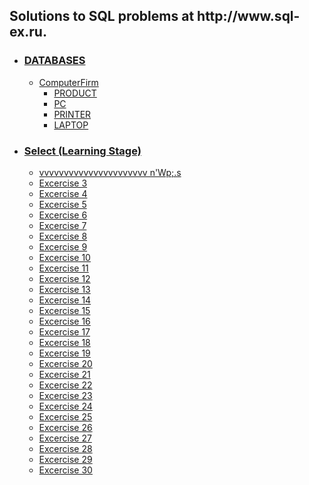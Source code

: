 <!DOCTYPE html>
<html>
	<head>
	</head>
	<body>
		<h2>Solutions to SQL problems at http://www.sql-ex.ru.</h2>
		<ul>
			<li><h3><a href="https://github.com/shivkrthakur/Sql-ex.ru-Solutions/tree/master/SQLExercises/DATABASES">DATABASES</a></h3>
				<ul>
					<li><a href="https://github.com/shivkrthakur/Sql-ex.ru-Solutions/tree/master/SQLExercises/DATABASES/COMPUTER%20FIRM">ComputerFirm</a>
						<ul>
							<li><a href="https://github.com/shivkrthakur/Sql-ex.ru-Solutions/tree/master/SQLExercises/DATABASES/COMPUTER%20FIRM/PRODUCT.SQL">PRODUCT</a></li>	
							<li><a href="https://github.com/shivkrthakur/Sql-ex.ru-Solutions/tree/master/SQLExercises/DATABASES/COMPUTER%20FIRM/PC.SQL">PC</a></li>
							<li><a href="https://github.com/shivkrthakur/Sql-ex.ru-Solutions/tree/master/SQLExercises/DATABASES/COMPUTER%20FIRM/PRINTER.SQL">PRINTER</a></li>
							<li><a href="https://github.com/shivkrthakur/Sql-ex.ru-Solutions/tree/master/SQLExercises/DATABASES/COMPUTER%20FIRM/LAPTOP.SQL">LAPTOP</a></li>
						</ul>
					</li>
				</ul>
			</li>		
			<li><h3><a href="https://github.com/shivkrthakur/Sql-ex.ru-Solutions/tree/master/SQLExercises/SELECT%20(LEARNING%20STAGE)">Select (Learning Stage)</a></h3>
				<ul>
					<li><a href="https://github.com/shivkrthakur/Sql-ex.ru-Solutions/tree/master/SQLExercises/SELECT%20(LEARNING%20STAGE)/Exercise1.sql">vvvvvvvvvvvvvvvvvvvvvv n'Wp;.s
					<li><a href="https://github.com/shivkrthakur/Sql-ex.ru-Solutions/tree/master/SQLExercises/SELECT%20(LEARNING%20STAGE)/Exercise3.sql">Excercise 3</a></li>
					<li><a href="https://github.com/shivkrthakur/Sql-ex.ru-Solutions/tree/master/SQLExercises/SELECT%20(LEARNING%20STAGE)/Exercise4.sql">Excercise 4</a></li>
					<li><a href="https://github.com/shivkrthakur/Sql-ex.ru-Solutions/tree/master/SQLExercises/SELECT%20(LEARNING%20STAGE)/Exercise5.sql">Excercise 5</a></li>
					<li><a href="https://github.com/shivkrthakur/Sql-ex.ru-Solutions/tree/master/SQLExercises/SELECT%20(LEARNING%20STAGE)/Exercise6.sql">Excercise 6</a></li>
					<li><a href="https://github.com/shivkrthakur/Sql-ex.ru-Solutions/tree/master/SQLExercises/SELECT%20(LEARNING%20STAGE)/Exercise7.sql">Excercise 7</a></li>
					<li><a href="https://github.com/shivkrthakur/Sql-ex.ru-Solutions/tree/master/SQLExercises/SELECT%20(LEARNING%20STAGE)/Exercise8.sql">Excercise 8</a></li>
					<li><a href="https://github.com/shivkrthakur/Sql-ex.ru-Solutions/tree/master/SQLExercises/SELECT%20(LEARNING%20STAGE)/Exercise9.sql">Excercise 9</a></li>
					<li><a href="https://github.com/shivkrthakur/Sql-ex.ru-Solutions/tree/master/SQLExercises/SELECT%20(LEARNING%20STAGE)/Exercise10.sql">Excercise 10</a></li>
					<li><a href="https://github.com/shivkrthakur/Sql-ex.ru-Solutions/tree/master/SQLExercises/SELECT%20(LEARNING%20STAGE)/Exercise11.sql">Excercise 11</a></li>
					<li><a href="https://github.com/shivkrthakur/Sql-ex.ru-Solutions/tree/master/SQLExercises/SELECT%20(LEARNING%20STAGE)/Exercise12.sql">Excercise 12</a></li>
					<li><a href="https://github.com/shivkrthakur/Sql-ex.ru-Solutions/tree/master/SQLExercises/SELECT%20(LEARNING%20STAGE)/Exercise13.sql">Excercise 13</a></li>
					<li><a href="https://github.com/shivkrthakur/Sql-ex.ru-Solutions/tree/master/SQLExercises/SELECT%20(LEARNING%20STAGE)/Exercise14.sql">Excercise 14</a></li>
					<li><a href="https://github.com/shivkrthakur/Sql-ex.ru-Solutions/tree/master/SQLExercises/SELECT%20(LEARNING%20STAGE)/Exercise15.sql">Excercise 15</a></li>
					<li><a href="https://github.com/shivkrthakur/Sql-ex.ru-Solutions/tree/master/SQLExercises/SELECT%20(LEARNING%20STAGE)/Exercise16.sql">Excercise 16</a></li>
					<li><a href="https://github.com/shivkrthakur/Sql-ex.ru-Solutions/tree/master/SQLExercises/SELECT%20(LEARNING%20STAGE)/Exercise17.sql">Excercise 17</a></li>
					<li><a href="https://github.com/shivkrthakur/Sql-ex.ru-Solutions/tree/master/SQLExercises/SELECT%20(LEARNING%20STAGE)/Exercise18.sql">Excercise 18</a></li>
					<li><a href="https://github.com/shivkrthakur/Sql-ex.ru-Solutions/tree/master/SQLExercises/SELECT%20(LEARNING%20STAGE)/Exercise19.sql">Excercise 19</a></li>
					<li><a href="https://github.com/shivkrthakur/Sql-ex.ru-Solutions/tree/master/SQLExercises/SELECT%20(LEARNING%20STAGE)/Exercise20.sql">Excercise 20</a></li>
					<li><a href="https://github.com/shivkrthakur/Sql-ex.ru-Solutions/tree/master/SQLExercises/SELECT%20(LEARNING%20STAGE)/Exercise21.sql">Excercise 21</a></li>
					<li><a href="https://github.com/shivkrthakur/Sql-ex.ru-Solutions/tree/master/SQLExercises/SELECT%20(LEARNING%20STAGE)/Exercise22.sql">Excercise 22</a></li>
					<li><a href="https://github.com/shivkrthakur/Sql-ex.ru-Solutions/tree/master/SQLExercises/SELECT%20(LEARNING%20STAGE)/Exercise23.sql">Excercise 23</a></li>
					<li><a href="https://github.com/shivkrthakur/Sql-ex.ru-Solutions/tree/master/SQLExercises/SELECT%20(LEARNING%20STAGE)/Exercise24.sql">Excercise 24</a></li>
					<li><a href="https://github.com/shivkrthakur/Sql-ex.ru-Solutions/tree/master/SQLExercises/SELECT%20(LEARNING%20STAGE)/Exercise25.sql">Excercise 25</a></li>
					<li><a href="https://github.com/shivkrthakur/Sql-ex.ru-Solutions/tree/master/SQLExercises/SELECT%20(LEARNING%20STAGE)/Exercise26.sql">Excercise 26</a></li>
					<li><a href="https://github.com/shivkrthakur/Sql-ex.ru-Solutions/tree/master/SQLExercises/SELECT%20(LEARNING%20STAGE)/Exercise27.sql">Excercise 27</a></li>
					<li><a href="https://github.com/shivkrthakur/Sql-ex.ru-Solutions/tree/master/SQLExercises/SELECT%20(LEARNING%20STAGE)/Exercise28.sql">Excercise 28</a></li>
					<li><a href="https://github.com/shivkrthakur/Sql-ex.ru-Solutions/tree/master/SQLExercises/SELECT%20(LEARNING%20STAGE)/Exercise29.sql">Excercise 29</a></li>
					<li><a href="https://github.com/shivkrthakur/Sql-ex.ru-Solutions/tree/master/SQLExercises/SELECT%20(LEARNING%20STAGE)/Exercise30.sql">Excercise 30</a></li>
				</ul>
			</li>
		</ul>
	</body>
</html>

		
